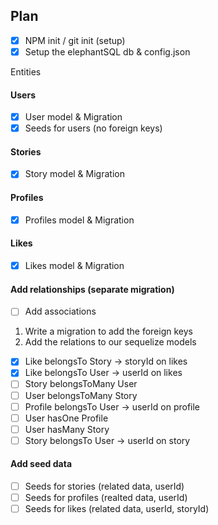 ## Plan

- [x] NPM init / git init (setup)
- [x] Setup the elephantSQL db & config.json

Entities

#### Users

- [x] User model & Migration
- [x] Seeds for users (no foreign keys)

#### Stories

- [x] Story model & Migration

#### Profiles

- [x] Profiles model & Migration

#### Likes

- [x] Likes model & Migration

#### Add relationships (separate migration)

- [ ] Add associations

1. Write a migration to add the foreign keys
2. Add the relations to our sequelize models

- [x] Like belongsTo Story -> storyId on likes
- [x] Like belongsTo User -> userId on likes
- [ ] Story belongsToMany User
- [ ] User belongsToMany Story
- [ ] Profile belongsTo User -> userId on profile
- [ ] User hasOne Profile
- [ ] User hasMany Story
- [ ] Story belongsTo User -> userId on story

#### Add seed data

- [ ] Seeds for stories (related data, userId)
- [ ] Seeds for profiles (realted data, userId)
- [ ] Seeds for likes (related data, userId, storyId)
